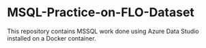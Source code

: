 # MSQL-Practice-on-FLO-Dataset
This repository contains MSSQL work done using Azure Data Studio installed on a Docker container.

